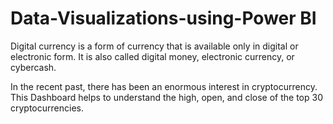 # Data-Visualizations-using-Power BI

Digital currency is a form of currency that is available only in digital or electronic form. It is also called digital money, electronic currency, or cybercash.

In the recent past, there has been an enormous interest in cryptocurrency. This Dashboard helps to understand the high, open, and close of the top 30 cryptocurrencies.


